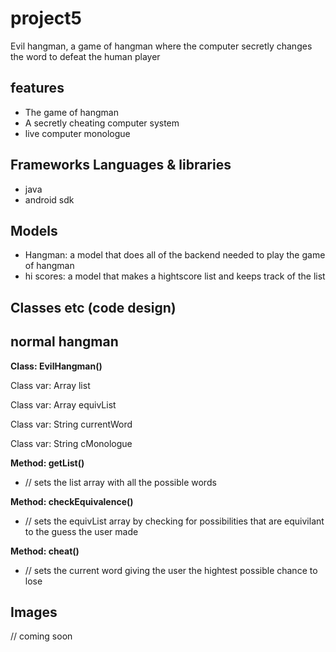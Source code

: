 project5
========

Evil hangman, a game of hangman where the computer secretly changes the word to defeat the human player

features
--------

- The game of hangman
- A secretly cheating computer system
- live computer monologue

Frameworks Languages & libraries
--------------------------------

- java
- android sdk

Models
------

- Hangman: a model that does all of the backend needed to play the game of hangman
- hi scores: a model that makes a hightscore list and keeps track of the list

Classes etc (code design)
-------------------------

normal hangman
--------------


**Class:              EvilHangman()**

Class var:          Array list

Class var:          Array equivList

Class var:          String currentWord

Class var:          String cMonologue


**Method:             getList()**

* // sets the list array with all the possible words

**Method:             checkEquivalence()**

* // sets the equivList array by checking for possibilities that are equivilant to the guess the user made

**Method:             cheat()**

* // sets the current word giving the user the hightest possible chance to lose


Images
------

// coming soon
